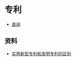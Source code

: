 # 专利
* [查询](：http://pss-system.cnipa.gov.cn/sipopublicsearch/portal/uiIndex.shtml)

## 资料
* [实用新型专利和发明专利的区别](https://zhuanlan.zhihu.com/p/71915535)

